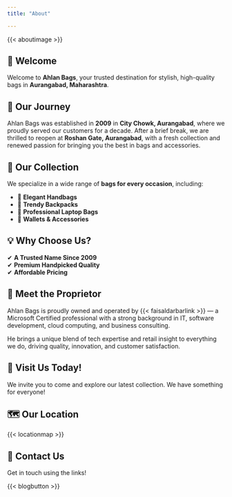 ```yaml
---
title: "About"

---
```


{{< aboutimage >}}

## 👋 Welcome

Welcome to **Ahlan Bags**, your trusted destination for stylish, high-quality bags in **Aurangabad, Maharashtra**.

## 🏬 Our Journey  

Ahlan Bags was established in **2009** in **City Chowk, Aurangabad**, where we proudly served our customers for a decade. After a brief break, we are thrilled to reopen at **Roshan Gate, Aurangabad**, with a fresh collection and renewed passion for bringing you the best in bags and accessories.

## 🎒 Our Collection

We specialize in a wide range of **bags for every occasion**, including:  

- 👜 **Elegant Handbags**  
- 🎒 **Trendy Backpacks**  
- 💼 **Professional Laptop Bags**  
- 🎁 **Wallets & Accessories**    

## 💡 Why Choose Us?  

✔ **A Trusted Name Since 2009**  
✔ **Premium Handpicked Quality**  
✔ **Affordable Pricing**  

## 👤 Meet the Proprietor

Ahlan Bags is proudly owned and operated by {{< faisaldarbarlink >}} — a Microsoft Certified professional with a strong background in IT, software development, cloud computing, and business consulting.

He brings a unique blend of tech expertise and retail insight to everything we do, driving quality, innovation, and customer satisfaction.

## 📍 Visit Us Today!  

We invite you to come and explore our latest collection. We have something for everyone!

## 🗺️ Our Location

{{< locationmap >}}

## 🔗 Contact Us

Get in touch using the links!

{{< blogbutton >}}